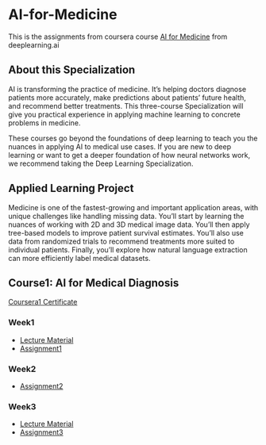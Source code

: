# AI-for-Medicine

This is the assignments from coursera course [AI for Medicine](https://www.coursera.org/specializations/ai-for-medicine) from deeplearning.ai

## About this Specialization

AI is transforming the practice of medicine. It’s helping doctors diagnose patients more accurately, make predictions about patients’ future health, and recommend better treatments. This three-course Specialization will give you practical experience in applying machine learning to concrete problems in medicine.

These courses go beyond the foundations of deep learning to teach you the nuances in applying AI to medical use cases. If you are new to deep learning or want to get a deeper foundation of how neural networks work, we recommend taking the Deep Learning Specialization.

## Applied Learning Project

Medicine is one of the fastest-growing and important application areas, with unique challenges like handling missing data. You’ll start by learning the nuances of working with 2D and 3D medical image data. You’ll then apply tree-based models to improve patient survival estimates. You’ll also use data from randomized trials to recommend treatments more suited to individual patients. Finally, you’ll explore how natural language extraction can more efficiently label medical datasets.



## Course1: AI for Medical Diagnosis

[Coursera1 Certificate](./Coursera1Certificate.png)

### Week1
- [Lecture Material](./AIforMedicalDiagnosis/week1)
- [Assignment1](./AIforMedicalDiagnosis/week1/C1M1_Assignment.ipynb)

### Week2

- [Assignment2](./AIforMedicalDiagnosis/week2/C1M2_Assignment.ipynb)

### Week3

- [Lecture Material](./AIforMedicalDiagnosis/week3)
- [Assignment3](./AIforMedicalDiagnosis/week3/C1M3_Assignment.ipynb)
